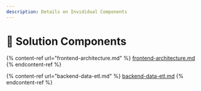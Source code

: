 ```yaml
---
description: Details on Invididual Components
---
```


# 🧩 Solution Components

{% content-ref url="frontend-architecture.md" %}
[frontend-architecture.md](frontend-architecture.md)
{% endcontent-ref %}

{% content-ref url="backend-data-etl.md" %}
[backend-data-etl.md](backend-data-etl.md)
{% endcontent-ref %}
